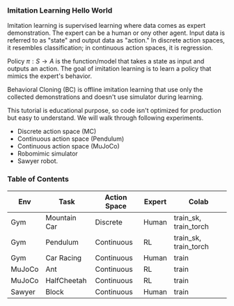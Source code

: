 ### Imitation Learning Hello World

Imitation learning is supervised learning where data comes as expert demonstration. The expert can be a human or ony other agent. Input data is referred to as "state" and output data as "action." In discrete action spaces, it resembles classification; in continuous action spaces, it is regression.

Policy $\pi: S \rightarrow A$ is the function/model that takes a state as input and outputs an action. The goal of imitation learning is to learn a policy that mimics the expert's behavior.

Behavioral Cloning (BC) is offline imitation learning that use only the collected demonstrations and doesn't use simulator during learning. 

This tutorial is educational purpose, so code isn't optimized for production but easy to understand. We will walk through following experiments.

* Discrete action space (MC)
* Continuous action space (Pendulum)
* Continuous action space (MuJoCo)
* Robomimic simulator
* Sawyer robot.
 
### Table of Contents
|  Env   |   Task   |  Action Space  |  Expert  |  Colab  |
|--------|----------|------------------------|----------|---------|
| Gym     | Mountain Car | Discrete | Human | train_sk, train_torch | 
| Gym | Pendulum | Continuous | RL | train_sk, train_torch | 
| Gym     | Car Racing | Continuous | Human | train|
| MuJoCo | Ant | Continuous | RL | train |
| MuJoCo | HalfCheetah | Continuous | RL | train |
| Sawyer | Block | Continuous | Human | train |




